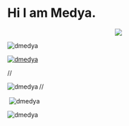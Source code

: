<h1>Hi I am Medya.</h1>


<div align="center">
  <img src="https://github-readme-stats.vercel.app/api/wakatime?username=dmedya&theme=dark&hide_border=true" />
</div>
<p align="left"> <img src="https://komarev.com/ghpvc/?username=dmedya&label=Profile%20views&color=0e75b6&style=flat" alt="dmedya" /> </p>

<p align="left"> <a href="https://github.com/ryo-ma/github-profile-trophy"><img src="https://github-profile-trophy.vercel.app/?username=dmedya" alt="dmedya" /></a> </p>

<p align="left">
</p>

//<p><img align="left" src="https://github-readme-stats.vercel.app/api/top-langs?username=dmedya&show_icons=true&locale=en&layout=compact" alt="dmedya" /></p>

//<p>&nbsp;<img align="center" src="https://github-readme-stats.vercel.app/api?username=dmedya&show_icons=true&locale=en" alt="dmedya" /></p>

<p><img align="center" src="https://github-readme-streak-stats.herokuapp.com/?user=dmedya&" alt="dmedya" /></p>

